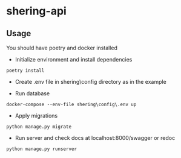 # shering-api

## Usage

You should have poetry and docker installed

 - Initialize environment and install dependencies

```
poetry install
```

- Create .env file in shering\config directory as in the example

- Run database

```
docker-compose --env-file shering\config\.env up
```

- Apply migrations

```
python manage.py migrate
```

- Run server and check docs at localhost:8000/swagger or redoc

```
python manage.py runserver
```
